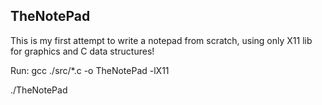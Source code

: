 ## TheNotePad


This is my first attempt to write a notepad from scratch, using only X11 lib for graphics and C data structures!

Run:
gcc ./src/*.c -o TheNotePad -lX11

./TheNotePad



